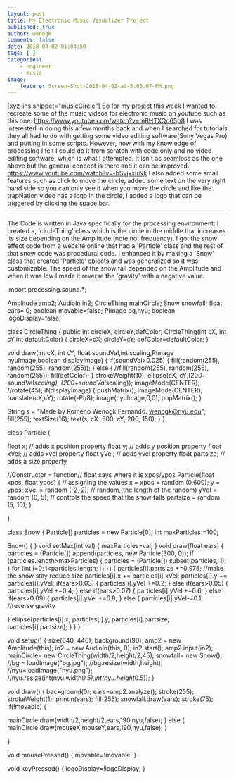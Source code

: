 ```yaml
---
layout: post
title: My Electronic Music Visualizer Project
published: true
author: wenogk
comments: false
date: 2018-04-02 01:04:50
tags: [ ]
categories:
    - engineer
    - music
image:
    feature: Screen-Shot-2018-04-02-at-5.06.07-PM.png
---
```

[xyz-ihs snippet="musicCircle"] So for my project this week I wanted to recreate some of the music videos for electronic music on youtube such as this one: https://www.youtube.com/watch?v=mBHTXQo65p8 I was interested in doing this a few months back and when I searched for tutorials they all had to do with getting some video editing software(Sony Vegas Pro) and putting in some scripts. However, now with my knowledge of processing I felt I could do it from scratch with code only and no video editing software, which is what I attempted. It isn't as seamless as the one above but the general concept is there and it can be improved. https://www.youtube.com/watch?v=-hSvjxxIrNk I also added some small features such as click to move the circle, added some text on the very right hand side so you can only see it when you move the circle and like the trapNation video has a logo in the circle, I added a logo that can be triggered by clicking the space bar. 

* * *

The Code is written in Java specifically for the processing environment: I created a, 'circleThing' class which is the circle in the middle that increases its size depending on the Amplitude (note:not frequency). I got the snow effect code from a website online that had a 'Particle' class and the rest of that snow code was procedural code. I enhanced it by making a 'Snow' class that created 'Particle' objects and was generalized so it was customizable. The speed of the snow fall depended on the Amplitude and when it was low I made it reverse the 'gravity' with a negative value. 

import processing.sound.*;

Amplitude amp2;
AudioIn in2;
CircleThing mainCircle;
Snow snowfall;
float ears= 0;
boolean movable=false;
PImage bg,nyu;
boolean logoDisplay=false;

class CircleThing {
public int circleX, circleY,defColor;
CircleThing(int cX, int cY,int defaultColor) {
circleX=cX;
circleY=cY;
defColor=defaultColor;
}

void draw(int cX, int cY, float soundVal,int scaling,PImage nyuImage,boolean displayImage) {
if(soundVal&gt;0.025) {
fill(random(255), random(255), random(255));
} else {
//fill(random(255), random(255), random(255));
fill(defColor);
}
strokeWeight(10);
ellipse(cX, cY,(200+ soundVal*scaling), (200+soundVal*scaling));
imageMode(CENTER);
//rotate(45);
if(displayImage) {
pushMatrix();
imageMode(CENTER);
translate(cX,cY);
rotate(-PI/8);
image(nyuImage,0,0);
popMatrix();
}

String s = "Made by Romeno Wenogk Fernando. wenogk@nyu.edu";
fill(255);
textSize(16);
text(s, cX+500, cY, 200, 150);
}
}

class Particle {

float x; // adds x position property
float y; // adds y position property
float xVel; // adds xvel property
float yVel; // adds yvel property
float partsize; // adds a size property


//Constructor = function// float says where it is xpos/ypos
Particle(float xpos, float ypos) {
// assigning the values
x = xpos = random (0,600);
y = ypos;
xVel = random (-2, 2); // random,(the length of the random)
yVel = random (0, 5); // controls the speed that the snow falls
partsize = random (5, 10);
}

}

class Snow {
Particle[] particles = new Particle[0];
int maxParticles =100;

Snow() {
}
void setMax(int val) {
maxParticles=val;
}
void draw(float ears) {
particles = (Particle[]) append(particles, new Particle(300, 0));
if (particles.length&gt;maxParticles) {
particles = (Particle[]) subset(particles, 1);
}
for (int i=0; i&lt;particles.length; i++) {
particles[i].partsize *=0.975; //make the snow stay reduce size
particles[i].x += particles[i].xVel;
particles[i].y += particles[i].yVel;
if(ears&gt;0.03) {
particles[i].yVel +=0.2; 
} else if(ears&gt;0.05) {
particles[i].yVel +=0.4;
}
else if(ears&gt;0.07) {
particles[i].yVel +=0.6;
} else if(ears&gt;0.09) {
particles[i].yVel +=0.8;
} else {
particles[i].yVel-=0.1; //reverse gravity

}
ellipse(particles[i].x, particles[i].y, particles[i].partsize, particles[i].partsize);
}
}
}

void setup() {
size(640, 440);
background(90);
amp2 = new Amplitude(this);
in2 = new AudioIn(this, 0);
in2.start();
amp2.input(in2); 
mainCircle= new CircleThing(width/2,height/2,45);
snowfall= new Snow();
//bg = loadImage("bg.jpg");
//bg.resize(width,height);
//nyu=loadImage("nyu.png");
//nyu.resize(int(nyu.width*0.5),int(nyu.height*0.5));
}

void draw() {
background(0);
ears=amp2.analyze();
stroke(255);
strokeWeight(1);
println(ears);
fill(255);
snowfall.draw(ears);
stroke(75); 
if(!movable) {

mainCircle.draw(width/2,height/2,ears,190,nyu,false); 
} else {
mainCircle.draw(mouseX,mouseY,ears,190,nyu,false); 
}

}

void mousePressed() {
movable=!movable;
}

void keyPressed() {
logoDisplay=!logoDisplay;
}